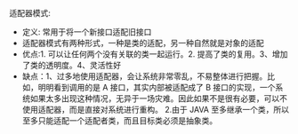 适配器模式:  
* 定义: 常用于将一个新接口适配旧接口  
* 适配器模式有两种形式，一种是类的适配，另一种自然就是对象的适配  
* 优点:1. 可以让任何两个没有关联的类一起运行。2. 提高了类的复用。3、增加了类的透明度。4、灵活性好
* 缺点：1、过多地使用适配器，会让系统非常零乱，不易整体进行把握。比如，明明看到调用的是 A 接口，其实内部被适配成了 B 接口的实现，一个系统如果太多出现这种情况，无异于一场灾难。因此如果不是很有必要，可以不使用适配器，而是直接对系统进行重构。 2.由于 JAVA 至多继承一个类，所以至多只能适配一个适配者类，而且目标类必须是抽象类。
